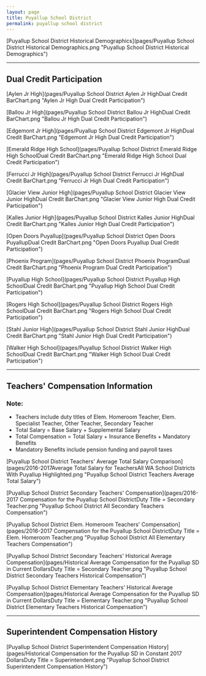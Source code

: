 ```yaml
---
layout: page
title: Puyallup School District
permalink: puyallup school district
---
```



[Puyallup School District Historical Demographics](pages/Puyallup School District Historical Demographics.png "Puyallup School District Historical Demographics")

___

## Dual Credit Participation

[Aylen Jr High](pages/Puyallup School District Aylen Jr HighDual Credit BarChart.png "Aylen Jr High Dual Credit Participation")

[Ballou Jr High](pages/Puyallup School District Ballou Jr HighDual Credit BarChart.png "Ballou Jr High Dual Credit Participation")

[Edgemont Jr High](pages/Puyallup School District Edgemont Jr HighDual Credit BarChart.png "Edgemont Jr High Dual Credit Participation")

[Emerald Ridge High School](pages/Puyallup School District Emerald Ridge High SchoolDual Credit BarChart.png "Emerald Ridge High School Dual Credit Participation")

[Ferrucci Jr High](pages/Puyallup School District Ferrucci Jr HighDual Credit BarChart.png "Ferrucci Jr High Dual Credit Participation")

[Glacier View Junior High](pages/Puyallup School District Glacier View Junior HighDual Credit BarChart.png "Glacier View Junior High Dual Credit Participation")

[Kalles Junior High](pages/Puyallup School District Kalles Junior HighDual Credit BarChart.png "Kalles Junior High Dual Credit Participation")

[Open Doors Puyallup](pages/Puyallup School District Open Doors PuyallupDual Credit BarChart.png "Open Doors Puyallup Dual Credit Participation")

[Phoenix Program](pages/Puyallup School District Phoenix ProgramDual Credit BarChart.png "Phoenix Program Dual Credit Participation")

[Puyallup High School](pages/Puyallup School District Puyallup High SchoolDual Credit BarChart.png "Puyallup High School Dual Credit Participation")

[Rogers High School](pages/Puyallup School District Rogers High SchoolDual Credit BarChart.png "Rogers High School Dual Credit Participation")

[Stahl Junior High](pages/Puyallup School District Stahl Junior HighDual Credit BarChart.png "Stahl Junior High Dual Credit Participation")

[Walker High School](pages/Puyallup School District Walker High SchoolDual Credit BarChart.png "Walker High School Dual Credit Participation")


___

## Teachers' Compensation Information
### Note:
- Teachers include duty titles of Elem. Homeroom Teacher, Elem. Specialist Teacher, Other Teacher, Secondary Teacher
- Total Salary = Base Salary + Supplemental Salary
- Total Compensation = Total Salary + Insurance Benefits + Mandatory Benefits
- Mandatory Benefits include pension funding and payroll taxes

[Puyallup School District Teachers' Average Total Salary Comparison](pages/2016-2017Average Total Salary for TeachersAll WA School Districts With Puyallup Highlighted.png "Puyallup School District Teachers Average Total Salary")

[Puyallup School District Secondary Teachers' Compensation](pages/2016-2017 Compensation for the Puyallup School DistrictDuty Title = Secondary Teacher.png "Puyallup School District All Secondary Teachers Compensation")

[Puyallup School District Elem. Homeroom Teachers' Compensation](pages/2016-2017 Compensation for the Puyallup School DistrictDuty Title = Elem. Homeroom Teacher.png "Puyallup School District All Elementary Teachers Compensation")

[Puyallup School District Secondary Teachers' Historical Average Compensation](pages/Historical Average Compensation for the Puyallup SD in Current DollarsDuty Title = Secondary Teacher.png "Puyallup School District Secondary Teachers Historical Compensation")

[Puyallup School District Elementary Teachers' Historical Average Compensation](pages/Historical Average Compensation for the Puyallup SD in Current DollarsDuty Title = Elementary Teacher.png "Puyallup School District Elementary Teachers Historical Compensation")


___

## Superintendent Compensation History

[Puyallup School District Superintendent Compensation History](pages/Historical Compensation for the Puyallup SD in Constant 2017 DollarsDuty Title = Superintendent.png "Puyallup School District Superintendent Compensation History")

